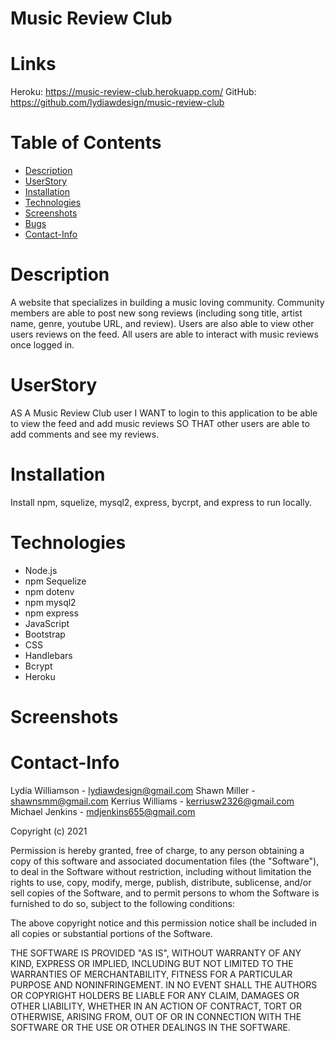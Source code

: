# Music Review Club

# Links 
Heroku: https://music-review-club.herokuapp.com/
GitHub: https://github.com/lydiawdesign/music-review-club

# Table of Contents
* [Description](#Description)
* [UserStory](#UserStory)
* [Installation](#Installation)
* [Technologies](#Technologies)
* [Screenshots](#Screenshots)
* [Bugs](#Bugs)
* [Contact-Info](#Contact-Info)

# Description
A website that specializes in building a music loving community. Community members are able to post new song reviews (including song title, artist name, genre, youtube URL, and review). Users are also able to view other users reviews on the feed. All users are able to interact with music reviews once logged in. 

# UserStory
AS A Music Review Club user
I WANT to login to this application to be able to view the feed and add music reviews 
SO THAT other users are able to add comments and see my reviews.

# Installation
Install npm, squelize, mysql2, express, bycrpt, and express to run locally. 

# Technologies
- Node.js
- npm Sequelize
- npm dotenv
- npm mysql2
- npm express
- JavaScript
- Bootstrap
- CSS
- Handlebars
- Bcrypt
- Heroku

# Screenshots



# Contact-Info

Lydia Williamson - lydiawdesign@gmail.com
Shawn Miller - shawnsmm@gmail.com
Kerrius Williams - kerriusw2326@gmail.com
Michael Jenkins - mdjenkins655@gmail.com

Copyright (c) 2021 

Permission is hereby granted, free of charge, to any person obtaining a copy of this software and associated documentation files (the "Software"), to deal in the Software without restriction, including without limitation the rights to use, copy, modify, merge, publish, distribute, sublicense, and/or sell copies of the Software, and to permit persons to whom the Software is furnished to do so, subject to the following conditions:

The above copyright notice and this permission notice shall be included in all copies or substantial portions of the Software.

THE SOFTWARE IS PROVIDED "AS IS", WITHOUT WARRANTY OF ANY KIND, EXPRESS OR IMPLIED, INCLUDING BUT NOT LIMITED TO THE WARRANTIES OF MERCHANTABILITY, FITNESS FOR A PARTICULAR PURPOSE AND NONINFRINGEMENT. IN NO EVENT SHALL THE AUTHORS OR COPYRIGHT HOLDERS BE LIABLE FOR ANY CLAIM, DAMAGES OR OTHER LIABILITY, WHETHER IN AN ACTION OF CONTRACT, TORT OR OTHERWISE, ARISING FROM, OUT OF OR IN CONNECTION WITH THE SOFTWARE OR THE USE OR OTHER DEALINGS IN THE SOFTWARE.